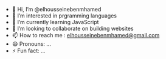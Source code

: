 - 👋 Hi, I’m @elhousseinebenmhamed
- 👀 I’m interested in prgramming languages
- 🌱 I’m currently learning JavaScript
- 💞️ I’m looking to collaborate on building websites
- 📫 How to reach me : elhousseinebenmhamed@gmail.com
- 😄 Pronouns: ...
- ⚡ Fun fact: ...

<!---
elhousseinebenmhamed/elhousseinebenmhamed is a ✨ special ✨ repository because its `README.md` (this file) appears on your GitHub profile.
You can click the Preview link to take a look at your changes.
--->
